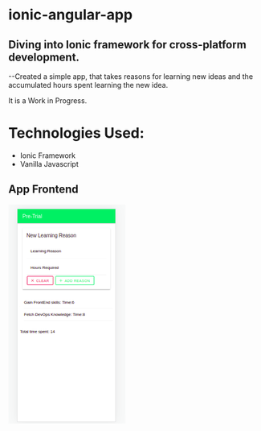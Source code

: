 # ionic-angular-app
## Diving into Ionic framework for cross-platform development.
--Created a simple app, that takes reasons for learning new ideas and the accumulated hours
spent learning the new idea.

It is a Work in Progress.

# Technologies Used:
- Ionic Framework
- Vanilla Javascript
## App Frontend 
<img src="ionic.png">